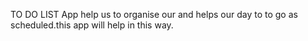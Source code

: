 TO DO LIST App help us to organise our and helps our day to to go as scheduled.this app will help in this way.
